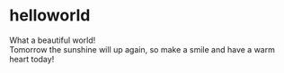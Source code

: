 # helloworld  
What a beautiful world!  
Tomorrow the sunshine will up again, so make a smile and have a warm heart today!  
